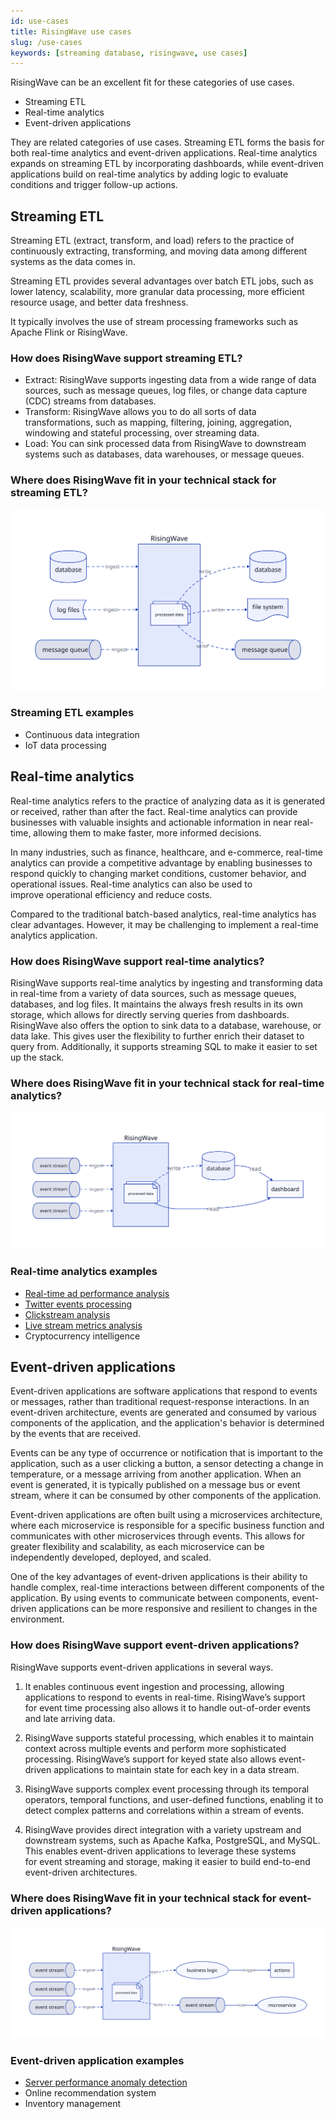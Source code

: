 ```yaml
---
id: use-cases
title: RisingWave use cases
slug: /use-cases
keywords: [streaming database, risingwave, use cases]
---
```

<head>
  <link rel="canonical" href="https://docs.risingwave.com/docs/current/use-cases/" />
</head>
RisingWave can be an excellent fit for these categories of use cases.

- Streaming ETL
- Real-time analytics
- Event-driven applications

They are related categories of use cases. Streaming ETL forms the basis for both real-time analytics and event-driven applications. Real-time analytics expands on streaming ETL by incorporating dashboards, while event-driven applications build on real-time analytics by adding logic to evaluate conditions and trigger follow-up actions.

## Streaming ETL

Streaming ETL (extract, transform, and load) refers to the practice of continuously extracting, transforming, and moving data among different systems as the data comes in.

Streaming ETL provides several advantages over batch ETL jobs, such as lower latency, scalability, more granular data processing, more efficient resource usage, and better data freshness.

It typically involves the use of stream processing frameworks such as Apache Flink or RisingWave.

### How does RisingWave support streaming ETL?

- Extract: RisingWave supports ingesting data from a wide range of data sources, such as message queues, log files, or change data capture (CDC) streams from databases.
- Transform: RisingWave allows you to do all sorts of data transformations, such as mapping,  filtering, joining, aggregation, windowing and stateful processing, over streaming data.
- Load: You can sink processed data from RisingWave to downstream systems such as databases, data warehouses, or message queues.

### Where does RisingWave fit in your technical stack for streaming ETL?

![RisingWave in streaming ETL use cases](./images/use_case_etl.svg)

### Streaming ETL examples

- Continuous data integration
- IoT data processing

## Real-time analytics

Real-time analytics refers to the practice of analyzing data as it is generated or received, rather than after the fact. Real-time analytics can provide businesses with valuable insights and actionable information in near real-time, allowing them to make faster, more informed decisions.

In many industries, such as finance, healthcare, and e-commerce, real-time analytics can provide a competitive advantage by enabling businesses to respond quickly to changing market conditions, customer behavior, and operational issues. Real-time analytics can also be used to improve operational efficiency and reduce costs.

Compared to the traditional batch-based analytics, real-time analytics has clear advantages. However, it may be challenging to implement a real-time analytics application.

### How does RisingWave support real-time analytics?

RisingWave supports real-time analytics by ingesting and transforming data in real-time from a variety of data sources, such as message queues, databases, and log files. It maintains the always fresh results in its own storage, which allows for directly serving queries from dashboards. RisingWave also offers the option to sink data to a database, warehouse, or data lake. This gives user the flexibility to further enrich their dataset to query from. Additionally, it supports streaming SQL to make it easier to set up the stack.

### Where does RisingWave fit in your technical stack for real-time analytics?

![RisingWave in real-time analytics use cases](./images/use_case_analytics.svg)

### Real-time analytics examples

- [Real-time ad performance analysis](/tutorials/real-time-ad-performance-analysis.md)
- [Twitter events processing](/tutorials/fast-twitter-events-processing.md)
- [Clickstream analysis](/tutorials/clickstream-analysis.md)
- [Live stream metrics analysis](/tutorials/live-stream-metrics-analysis.md)
- Cryptocurrency intelligence

## Event-driven applications

Event-driven applications are software applications that respond to events or messages, rather than traditional request-response interactions. In an event-driven architecture, events are generated and consumed by various components of the application, and the application's behavior is determined by the events that are received.

Events can be any type of occurrence or notification that is important to the application, such as a user clicking a button, a sensor detecting a change in temperature, or a message arriving from another application. When an event is generated, it is typically published on a message bus or event stream, where it can be consumed by other components of the application.

Event-driven applications are often built using a microservices architecture, where each microservice is responsible for a specific business function and communicates with other microservices through events. This allows for greater flexibility and scalability, as each microservice can be independently developed, deployed, and scaled.

One of the key advantages of event-driven applications is their ability to handle complex, real-time interactions between different components of the application. By using events to communicate between components, event-driven applications can be more responsive and resilient to changes in the environment.

### How does RisingWave support event-driven applications?

RisingWave supports event-driven applications in several ways.

1. It enables continuous event ingestion and processing, allowing applications to respond to events in real-time. RisingWave’s support for event time processing also allows it to handle out-of-order events and late arriving data.

2. RisingWave supports stateful processing, which enables it to maintain context across multiple events and perform more sophisticated processing. RisingWave’s support for keyed state also allows event-driven applications to maintain state for each key in a data stream.

3. RisingWave supports complex event processing through its temporal operators, temporal functions, and user-defined functions, enabling it to detect complex patterns and correlations within a stream of events.

4. RisingWave provides direct integration with a variety upstream and downstream systems, such as Apache Kafka, PostgreSQL, and MySQL. This enables event-driven applications to leverage these systems for event streaming and storage, making it easier to build end-to-end event-driven architectures.

### Where does RisingWave fit in your technical stack for event-driven applications?

![RisingWave in event-driven applications](./images/use_case_event.svg)

### Event-driven application examples

- [Server performance anomaly detection](/tutorials/server-performance-anomaly-detection.md)
- Online recommendation system
- Inventory management

